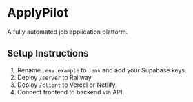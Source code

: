 # ApplyPilot

A fully automated job application platform.

## Setup Instructions
1. Rename `.env.example` to `.env` and add your Supabase keys.
2. Deploy `/server` to Railway.
3. Deploy `/client` to Vercel or Netlify.
4. Connect frontend to backend via API.
